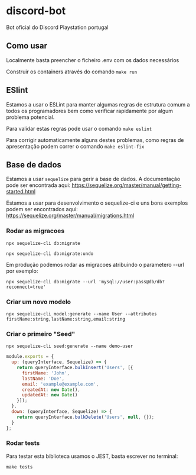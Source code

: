 # discord-bot

Bot oficial do Discord Playstation portugal

## Como usar

Localmente basta preencher o ficheiro .env com os dados necessários

Construir os containers através do comando `make run`

## ESlint

Estamos a usar o ESLint para manter algumas regras de estrutura comum a todos os programadores
bem como verificar rapidamente por algum problema potencial.

Para validar estas regras pode usar o comando `make eslint`

Para corrigir automaticamente alguns destes problemas, como regras de apresentação podem
correr o comando `make eslint-fix`


## Base de dados

Estamos a usar `sequelize` para gerir a base de dados. 
A documentação pode ser encontrada aqui: https://sequelize.org/master/manual/getting-started.html

Estamos a usar para desenvolvimento o sequelize-ci e uns bons exemplos podem ser encontrados aqui: https://sequelize.org/master/manual/migrations.html

### Rodar as migracoes

`npx sequelize-cli db:migrate`

`npx sequelize-cli db:migrate:undo`

Em produção podemos rodar as migracoes atribuindo o parametero --url por exemplo:

`npx sequelize-cli db:migrate --url 'mysql://user:pass@db/db?reconnect=true'`

### Criar um novo modelo

`npx sequelize-cli model:generate --name User --attributes firstName:string,lastName:string,email:string`

### Criar o primeiro "Seed"

`npx sequelize-cli seed:generate --name demo-user`

```javascript
module.exports = {
  up: (queryInterface, Sequelize) => {
    return queryInterface.bulkInsert('Users', [{
      firstName: 'John',
      lastName: 'Doe',
      email: 'example@example.com',
      createdAt: new Date(),
      updatedAt: new Date()
    }]);
  },
  down: (queryInterface, Sequelize) => {
    return queryInterface.bulkDelete('Users', null, {});
  }
};
```

### Rodar tests

Para testar esta biblioteca usamos o JEST, basta escrever no terminal:

`make tests`
